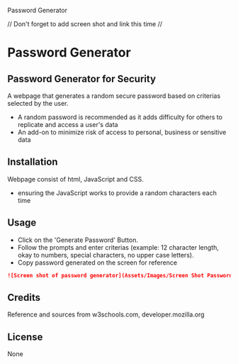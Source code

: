 Password Generator 

// Don't forget to add screen shot and link this time //

# Password Generator

## Password Generator for Security

A webpage that generates a random secure password based on criterias selected by the user. 
- A random password is recommended as it adds difficulty for others to replicate and access a user's data
- An add-on to minimize risk of access to personal, business or sensitive data 

## Installation

Webpage consist of html, JavaScript and CSS. 
- ensuring the JavaScript works to provide a random characters each time

## Usage

- Click on the 'Generate Password' Button. 
- Follow the prompts and enter criterias (example: 12 character length, okay to numbers, special characters, no upper case letters).
- Copy password generated on the screen for reference

```md
![Screen shot of password generator](Assets/Images/Screen Shot Password Generator.png)
```

## Credits
Reference and sources from w3schools.com, developer.mozilla.org

## License

None
